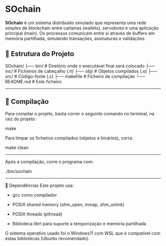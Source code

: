 # SOchain

**SOchain** é um sistema distribuído simulado que representa uma rede simples de blockchain entre carteiras (wallets), servidores e uma aplicação principal (main). Os processos comunicam entre si através de buffers em memória partilhada, simulando transações, assinaturas e validações.

## 📁 Estrutura do Projeto
SOchain/ ├── bin/ # Diretório onde o executável final será colocado ├── inc/ # Ficheiros de cabeçalho (.h) ├── obj/ # Objetos compilados (.o) ├── src/ # Código-fonte (.c) ├── makefile # Ficheiro de compilação └── README.md # Este ficheiro

------------------------------------------------

## 🔧 Compilação

Para compilar o projeto, basta correr o seguinte comando no terminal, na raiz do projeto:

make

Para limpar os ficheiros compilados (objetos e binários), corra:

make clean

-------------------------------------------

Após a compilação, corre o programa com:

./bin/sochain

-----------------------------------------------

🧠 Dependências
Este projeto usa:

- gcc como compilador

- POSIX shared memory (shm_open, mmap, shm_unlink)

- POSIX threads (pthread)

- Biblioteca librt para suporte a temporização e memória partilhada

O sistema operativo usado foi o Windows11 com WSL que é compatível com estas bibliotecas (Ubuntu recomendado).


